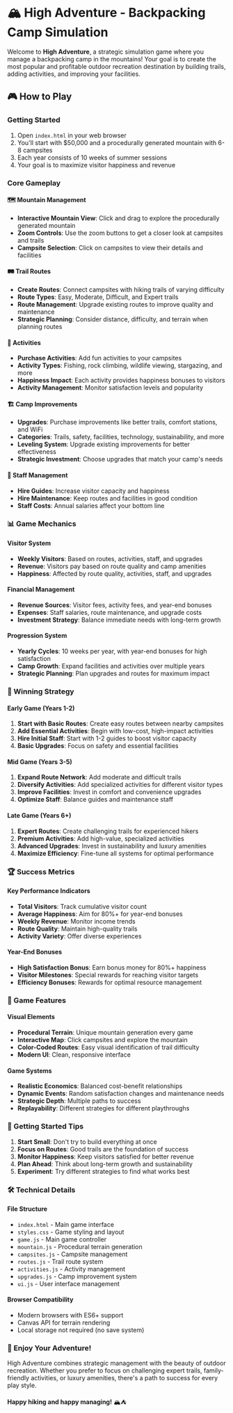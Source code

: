 # 🏔️ High Adventure - Backpacking Camp Simulation

Welcome to **High Adventure**, a strategic simulation game where you manage a backpacking camp in the mountains! Your goal is to create the most popular and profitable outdoor recreation destination by building trails, adding activities, and improving your facilities.

## 🎮 How to Play

### Getting Started
1. Open `index.html` in your web browser
2. You'll start with $50,000 and a procedurally generated mountain with 6-8 campsites
3. Each year consists of 10 weeks of summer sessions
4. Your goal is to maximize visitor happiness and revenue

### Core Gameplay

#### 🗺️ Mountain Management
- **Interactive Mountain View**: Click and drag to explore the procedurally generated mountain
- **Zoom Controls**: Use the zoom buttons to get a closer look at campsites and trails
- **Campsite Selection**: Click on campsites to view their details and facilities

#### 🛤️ Trail Routes
- **Create Routes**: Connect campsites with hiking trails of varying difficulty
- **Route Types**: Easy, Moderate, Difficult, and Expert trails
- **Route Management**: Upgrade existing routes to improve quality and maintenance
- **Strategic Planning**: Consider distance, difficulty, and terrain when planning routes

#### 🎯 Activities
- **Purchase Activities**: Add fun activities to your campsites
- **Activity Types**: Fishing, rock climbing, wildlife viewing, stargazing, and more
- **Happiness Impact**: Each activity provides happiness bonuses to visitors
- **Activity Management**: Monitor satisfaction levels and popularity

#### 🏗️ Camp Improvements
- **Upgrades**: Purchase improvements like better trails, comfort stations, and WiFi
- **Categories**: Trails, safety, facilities, technology, sustainability, and more
- **Leveling System**: Upgrade existing improvements for better effectiveness
- **Strategic Investment**: Choose upgrades that match your camp's needs

#### 👥 Staff Management
- **Hire Guides**: Increase visitor capacity and happiness
- **Hire Maintenance**: Keep routes and facilities in good condition
- **Staff Costs**: Annual salaries affect your bottom line

### 📊 Game Mechanics

#### Visitor System
- **Weekly Visitors**: Based on routes, activities, staff, and upgrades
- **Revenue**: Visitors pay based on route quality and camp amenities
- **Happiness**: Affected by route quality, activities, staff, and upgrades

#### Financial Management
- **Revenue Sources**: Visitor fees, activity fees, and year-end bonuses
- **Expenses**: Staff salaries, route maintenance, and upgrade costs
- **Investment Strategy**: Balance immediate needs with long-term growth

#### Progression System
- **Yearly Cycles**: 10 weeks per year, with year-end bonuses for high satisfaction
- **Camp Growth**: Expand facilities and activities over multiple years
- **Strategic Planning**: Plan upgrades and routes for maximum impact

### 🎯 Winning Strategy

#### Early Game (Years 1-2)
1. **Start with Basic Routes**: Create easy routes between nearby campsites
2. **Add Essential Activities**: Begin with low-cost, high-impact activities
3. **Hire Initial Staff**: Start with 1-2 guides to boost visitor capacity
4. **Basic Upgrades**: Focus on safety and essential facilities

#### Mid Game (Years 3-5)
1. **Expand Route Network**: Add moderate and difficult trails
2. **Diversify Activities**: Add specialized activities for different visitor types
3. **Improve Facilities**: Invest in comfort and convenience upgrades
4. **Optimize Staff**: Balance guides and maintenance staff

#### Late Game (Years 6+)
1. **Expert Routes**: Create challenging trails for experienced hikers
2. **Premium Activities**: Add high-value, specialized activities
3. **Advanced Upgrades**: Invest in sustainability and luxury amenities
4. **Maximize Efficiency**: Fine-tune all systems for optimal performance

### 🏆 Success Metrics

#### Key Performance Indicators
- **Total Visitors**: Track cumulative visitor count
- **Average Happiness**: Aim for 80%+ for year-end bonuses
- **Weekly Revenue**: Monitor income trends
- **Route Quality**: Maintain high-quality trails
- **Activity Variety**: Offer diverse experiences

#### Year-End Bonuses
- **High Satisfaction Bonus**: Earn bonus money for 80%+ happiness
- **Visitor Milestones**: Special rewards for reaching visitor targets
- **Efficiency Bonuses**: Rewards for optimal resource management

### 🎨 Game Features

#### Visual Elements
- **Procedural Terrain**: Unique mountain generation every game
- **Interactive Map**: Click campsites and explore the mountain
- **Color-Coded Routes**: Easy visual identification of trail difficulty
- **Modern UI**: Clean, responsive interface

#### Game Systems
- **Realistic Economics**: Balanced cost-benefit relationships
- **Dynamic Events**: Random satisfaction changes and maintenance needs
- **Strategic Depth**: Multiple paths to success
- **Replayability**: Different strategies for different playthroughs

### 🚀 Getting Started Tips

1. **Start Small**: Don't try to build everything at once
2. **Focus on Routes**: Good trails are the foundation of success
3. **Monitor Happiness**: Keep visitors satisfied for better revenue
4. **Plan Ahead**: Think about long-term growth and sustainability
5. **Experiment**: Try different strategies to find what works best

### 🛠️ Technical Details

#### File Structure
- `index.html` - Main game interface
- `styles.css` - Game styling and layout
- `game.js` - Main game controller
- `mountain.js` - Procedural terrain generation
- `campsites.js` - Campsite management
- `routes.js` - Trail route system
- `activities.js` - Activity management
- `upgrades.js` - Camp improvement system
- `ui.js` - User interface management

#### Browser Compatibility
- Modern browsers with ES6+ support
- Canvas API for terrain rendering
- Local storage not required (no save system)

### 🎉 Enjoy Your Adventure!

High Adventure combines strategic management with the beauty of outdoor recreation. Whether you prefer to focus on challenging expert trails, family-friendly activities, or luxury amenities, there's a path to success for every play style.

**Happy hiking and happy managing!** 🏔️⛺ 